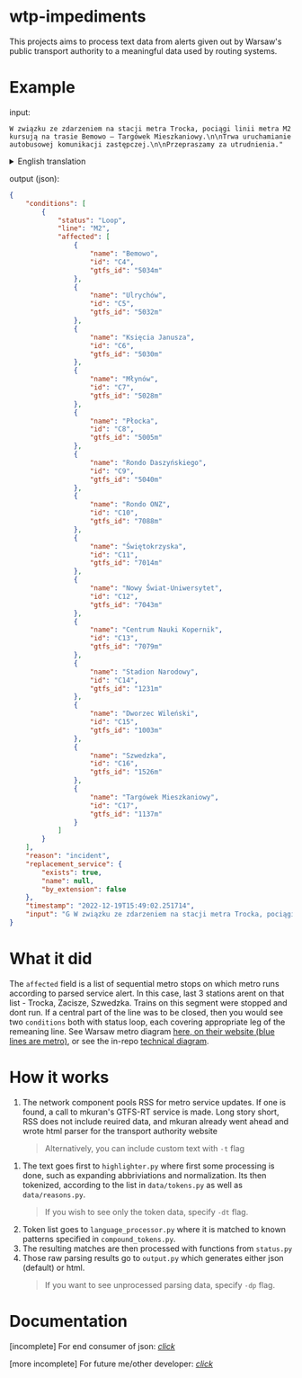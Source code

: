 # wtp-impediments
This projects aims to process text data from alerts given out by Warsaw's public transport authority to a meaningful data used by routing systems.

# Example
input:
```
W związku ze zdarzeniem na stacji metra Trocka, pociągi linii metra M2 kursują na trasie Bemowo – Targówek Mieszkaniowy.\n\nTrwa uruchamianie autobusowej komunikacji zastępczej.\n\nPrzepraszamy za utrudnienia."
```
<details>
    <summary>
    English translation
    </summary>
    <blockquote>
    Because of an incident at the Trocka metro station, trains on M2 metro line run on route Bemowo - Targówek Mieszkaniowy. Bus replacement service is being set up. Sorry for the inconvienice.
    </blockquote>
    If this translation seems weirdly worded - thats because it is. I tried to preserve as much orginal grammar and word sequence as possible, disregarding some shortcuts english would offer.
</details>

output (json):
```json
{
    "conditions": [
        {
            "status": "Loop",
            "line": "M2",
            "affected": [
                {
                    "name": "Bemowo",
                    "id": "C4",
                    "gtfs_id": "5034m"
                },
                {
                    "name": "Ulrychów",
                    "id": "C5",
                    "gtfs_id": "5032m"
                },
                {
                    "name": "Księcia Janusza",
                    "id": "C6",
                    "gtfs_id": "5030m"
                },
                {
                    "name": "Młynów",
                    "id": "C7",
                    "gtfs_id": "5028m"
                },
                {
                    "name": "Płocka",
                    "id": "C8",
                    "gtfs_id": "5005m"
                },
                {
                    "name": "Rondo Daszyńskiego",
                    "id": "C9",
                    "gtfs_id": "5040m"
                },
                {
                    "name": "Rondo ONZ",
                    "id": "C10",
                    "gtfs_id": "7088m"
                },
                {
                    "name": "Świętokrzyska",
                    "id": "C11",
                    "gtfs_id": "7014m"
                },
                {
                    "name": "Nowy Świat-Uniwersytet",
                    "id": "C12",
                    "gtfs_id": "7043m"
                },
                {
                    "name": "Centrum Nauki Kopernik",
                    "id": "C13",
                    "gtfs_id": "7079m"
                },
                {
                    "name": "Stadion Narodowy",
                    "id": "C14",
                    "gtfs_id": "1231m"
                },
                {
                    "name": "Dworzec Wileński",
                    "id": "C15",
                    "gtfs_id": "1003m"
                },
                {
                    "name": "Szwedzka",
                    "id": "C16",
                    "gtfs_id": "1526m"
                },
                {
                    "name": "Targówek Mieszkaniowy",
                    "id": "C17",
                    "gtfs_id": "1137m"
                }
            ]
        }
    ],
    "reason": "incident",
    "replacement_service": {
        "exists": true,
        "name": null,
        "by_extension": false
    },
    "timestamp": "2022-12-19T15:49:02.251714",
    "input": "G W związku ze zdarzeniem na stacji metra Trocka, pociągi linii metra M2 kursują na trasie Bemowo – Targówek Mieszkaniowy.\n\nTrwa uruchamianie autobusowej komunikacji zastępczej.\n\nPrzepraszamy za utrudnienia."
}
```

# What it did
The `affected` field is a list of sequential metro stops on which metro runs according to parsed service alert. In this case, last 3 stations arent on that list - Trocka, Zacisze, Szwedzka. Trains on this segment were stopped and dont run. If a central part of the line was to be closed, then you would see two `conditions` both with status loop, each covering appropriate leg of the remeaning line. See Warsaw metro diagram <a href="https://www.wtp.waw.pl/wp-content/uploads/sites/2/2020/02/szynowa.png">here, on their website (blue lines are metro)</a>, or see the in-repo <a href="diagram.png">technical diagram</a>.

# How it works
1. The network component pools RSS for metro service updates. If one is found, a call to mkuran's GTFS-RT service is made. Long story short, RSS does not include reuired data, and mkuran already went ahead and wrote html parser for the transport authority website<blockquote>
    Alternatively, you can include custom text with `-t` flag
</blockquote>


1. The text goes first to `highlighter.py` where first some processing is done, such as expanding abbriviations and normalization. Its then tokenized, according to the list in `data/tokens.py` as well as `data/reasons.py`. <blockquote>
    If you wish to see only the token data, specify `-dt` flag.
</blockquote>

2. Token list goes to `language_processor.py` where it is matched to known patterns specified in `compound_tokens.py`.
3. The resulting matches are then processed with functions from `status.py`
4. Those raw parsing results go to `output.py` which generates either json (default) or html. <blockquote>
    If you want to see unprocessed parsing data, specify `-dp` flag.
</blockquote>

# Documentation
[incomplete] For end consumer of json: <a href="documentation.md">*click*</a>

[more incomplete] For future me/other developer: <a href="developer_reference.md">*click*</a>
